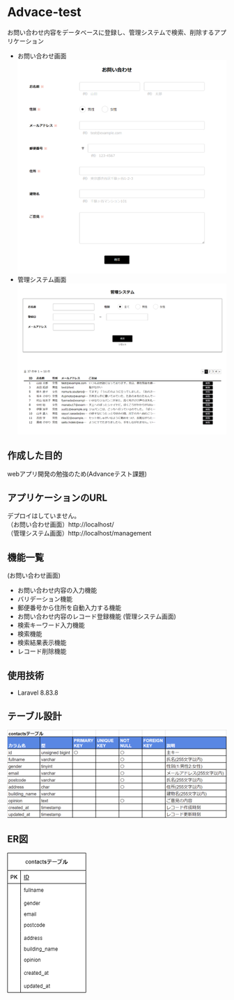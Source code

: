 # Advace-test
お問い合わせ内容をデータベースに登録し、管理システムで検索、削除するアプリケーション
* お問い合わせ画面
  ![](readme_img/index_screen.png "お問い合わせ画面")
* 管理システム画面
  ![](readme_img/management_screen.png  "管理システム画面")

## 作成した目的
webアプリ開発の勉強のため(Advanceテスト課題)

## アプリケーションのURL
デプロイはしていません。  
（お問い合わせ画面）http://localhost/  
（管理システム画面）http://localhost/management

## 機能一覧
(お問い合わせ画面)
* お問い合わせ内容の入力機能
* バリデーション機能
* 郵便番号から住所を自動入力する機能
* お問い合わせ内容のレコード登録機能
(管理システム画面)
* 検索キーワード入力機能
* 検索機能
* 検索結果表示機能
* レコード削除機能

## 使用技術
* Laravel 8.83.8

## テーブル設計
![](readme_img/contacts_table.png)

## ER図
![](readme_img/er.drawio.png)
